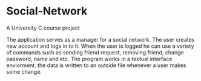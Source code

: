# Social-Network
A University C course project

The application serves as a manager for a social network.
The user creates new account and logs in to it.
When the user is logged he can use a variety of commands such as sending friend request, removing friend, change password, name and etc.
The program works in  a textual interface enviorment. the data is written to an outside file whenever a user makes some change.
